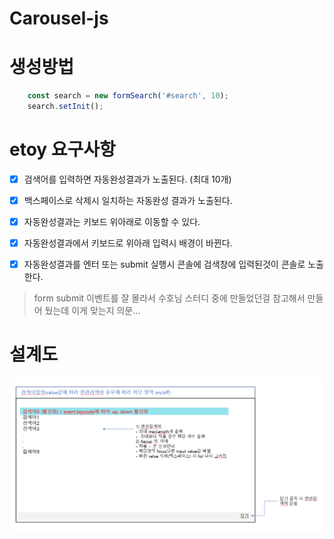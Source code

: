 # Carousel-js

# 생성방법
``` javascript
    const search = new formSearch('#search', 10);
    search.setInit();
```

# etoy 요구사항

- [x] 검색어를 입력하면 자동완성결과가 노출된다. (최대 10개)

- [x] 백스페이스로 삭제시 일치하는 자동완성 결과가 노출된다.

- [x] 자동완성결과는 키보드 위아래로 이동할 수 있다.

- [x] 자동완성결과에서 키보드로 위아래 입력시 배경이 바뀐다.

- [x] 자동완성결과를 엔터 또는 submit 실행시 콘솔에 검색창에 입력된것이 콘솔로 노출한다.
> form submit 이벤트를 잘 몰라서 수호님 스터디 중에 만들었던걸 참고해서 만들어 뒀는데 이게 맞는지 의문...

# 설계도
![설계도03  ](./설계도03.png)
